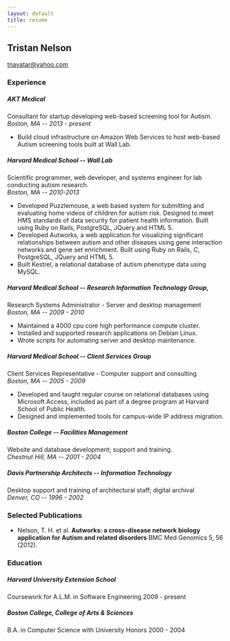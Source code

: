 ```yaml
---
layout: default
title: resume
---
```

## Tristan Nelson 
tnavatar@yahoo.com

 
### Experience

##### AKT Medical
Consultant for startup developing web-based screening tool for Autism.  
*Boston, MA -- 2013 - present*

- Build cloud infrastructure on Amazon Web Services to host web-based
  Autism screening tools built at Wall Lab.
	  
##### Harvard Medical School -- Wall Lab
Scientific programmer, web developer, and systems engineer for lab conducting autism research.  
*Boston, MA -- 2010-2013*

- Developed Puzzlemouse, a web based system for submitting and  evaluating
  home videos of children for autism risk. Designed to meet HMS  standards
  of data security for patient health information. Built using Ruby on Rails,
  PostgreSQL, JQuery and HTML 5.
- Developed Autworks, a web application for visualizing significant
  relationships between autism and other diseases using gene interaction
  networks and gene set enrichment. Built using Ruby on Rails, C, PostgreSQL,
  JQuery and HTML 5.
- Built Kestrel, a relational database of autism phenotype data using MySQL.
   
##### Harvard Medical School -- Research Information Technology Group,  
Research Systems Administrator - Server and desktop management  
*Boston, MA -- 2009 - 2010*

- Maintained a 4000 cpu core high performance compute cluster.  
- Installed and supported research applications on Debian Linux.  
- Wrote scripts for automating server and desktop maintenance.  
	
##### Harvard Medical School -- Client Services Group  
Client Services Representative - Computer support and consulting  
*Boston, MA -- 2005 - 2009*

- Developed and taught regular course on relational databases using
  Microsoft Access, included as part of a degree program at Harvard
  School of Public Health.  
- Designed and implemented tools for campus-wide IP address migration.  
	  
##### Boston College -- Facilities Management
Website and database development; support and training.  
*Chestnut Hill, MA -- 2001 - 2004*
	
##### Davis Partnership Architects -- Information Technology  
Desktop support and training of architectural staff; digital archival  
*Denver, CO -- 1996 - 2002*

### Selected Publications
* Nelson, T. H. et al. **Autworks: a cross-disease network biology application 
  for Autism and related disorders** BMC Med Genomics 5, 56 (2012).

### Education 
##### Harvard University Extension School
Coursework for A.L.M. in Software Engineering  2009 - present
##### Boston College, College of Arts & Sciences
B.A. in Computer Science with University Honors 2000 - 2004 
